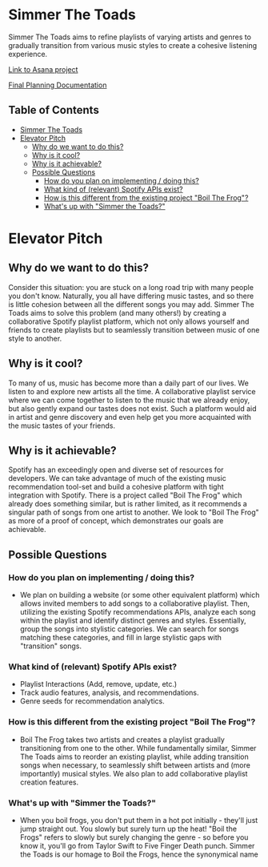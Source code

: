 # Simmer The Toads

Simmer The Toads aims to refine playlists of varying artists and genres to
gradually transition from various music styles to create a cohesive listening
experience.

[Link to Asana project](https://app.asana.com/0/1203117920538793/1203117920538793)

[Final Planning Documentation](https://docs.google.com/document/d/1mxL4wcjIboUZs82ka1uiGlvUL_izlJdRB-PtG3yicJk/edit?usp=sharing)

## Table of Contents

- [Simmer The Toads](#simmer-the-toads)
- [Elevator Pitch](#elevator-pitch)
  - [Why do we want to do this?](#why-do-we-want-to-do-this)
  - [Why is it cool?](#why-is-it-cool)
  - [Why is it achievable?](#why-is-it-achievable)
  - [Possible Questions](#possible-questions)
    - [How do you plan on implementing / doing this?](#how-do-you-plan-on-implementing--doing-this)
    - [What kind of (relevant) Spotify APIs exist?](#what-kind-of-relevant-spotify-apis-exist)
    - [How is this different from the existing project "Boil The Frog"?](#how-is-this-different-from-the-existing-project-boil-the-frog)
    - [What's up with "Simmer the Toads?"](#whats-up-with-simmer-the-toads)

# Elevator Pitch

## Why do we want to do this?

Consider this situation: you are stuck on a long road trip with many people you
don't know. Naturally, you all have differing music tastes, and so there is
little cohesion between all the different songs you may add. Simmer The Toads
aims to solve this problem (and many others!) by creating a collaborative
Spotify playlist platform, which not only allows yourself and friends to create
playlists but to seamlessly transition between music of one style to another.

## Why is it cool?

To many of us, music has become more than a daily part of our lives. We listen
to and explore new artists all the time. A collaborative playlist service where
we can come together to listen to the music that we already enjoy, but also
gently expand our tastes does not exist. Such a platform would aid in artist and
genre discovery and even help get you more acquainted with the music tastes of
your friends.

## Why is it achievable?

Spotify has an exceedingly open and diverse set of resources for developers. We
can take advantage of much of the existing music recommendation tool-set and
build a cohesive platform with tight integration with Spotify. There is a
project called "Boil The Frog" which already does something similar, but is
rather limited, as it recommends a singular path of songs from one artist to
another. We look to "Boil The Frog" as more of a proof of concept, which
demonstrates our goals are achievable.

## Possible Questions

### How do you plan on implementing / doing this?

- We plan on building a website (or some other equivalent platform) which allows
  invited members to add songs to a collaborative playlist. Then, utilizing the
  existing Spotify recommendations APIs, analyze each song within the playlist
  and identify distinct genres and styles. Essentially, group the songs into
  stylistic categories. We can search for songs matching these categories, and
  fill in large stylistic gaps with "transition" songs.

### What kind of (relevant) Spotify APIs exist?

- Playlist Interactions (Add, remove, update, etc.)
- Track audio features, analysis, and recommendations.
- Genre seeds for recommendation analytics.

### How is this different from the existing project "Boil The Frog"?

- Boil The Frog takes two artists and creates a playlist gradually transitioning
  from one to the other. While fundamentally similar, Simmer The Toads aims to
  reorder an existing playlist, while adding transition songs when necessary, to
  seamlessly shift between artists and (more importantly) musical styles. We
  also plan to add collaborative playlist creation features.

### What's up with "Simmer the Toads?"

- When you boil frogs, you don't put them in a hot pot initially - they'll
  just jump straight out. You slowly but surely turn up the heat! "Boil the
  Frogs" refers to slowly but surely changing the genre - so before you know
  it, you'll go from Taylor Swift to Five Finger Death punch. Simmer the Toads
  is our homage to Boil the Frogs, hence the synonymical name
